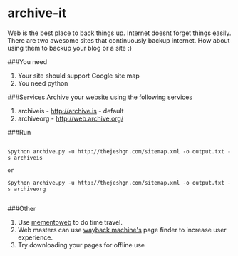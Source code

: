 archive-it
==========
Web is the best place to back things up. Internet doesnt forget things easily. There are two awesome sites that continuously backup internet. How about using them to backup your blog or a site :)


###You need
1. Your site should support Google site map
2. You need python



###Services
Archive your website using the following services 

1. archiveis  -  http://archive.is          - default
2. archiveorg -  http://web.archive.org/    


###Run

```

$python archive.py -u http://thejeshgn.com/sitemap.xml -o output.txt -s archiveis

or

$python archive.py -u http://thejeshgn.com/sitemap.xml -o output.txt -s archiveorg


```

###Other 
1. Use [mementoweb](http://www.mementoweb.org/) to do time travel.
2. Web masters can use [wayback machine's](https://blog.archive.org/2013/10/24/web-archive-404-handler-for-webmasters/) page finder to increase user experience.
3. Try downloading your pages for offline use

 






